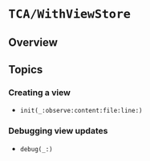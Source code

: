 # ``TCA/WithViewStore``

## Overview

## Topics

### Creating a view

- ``init(_:observe:content:file:line:)``

### Debugging view updates

- ``debug(_:)``
